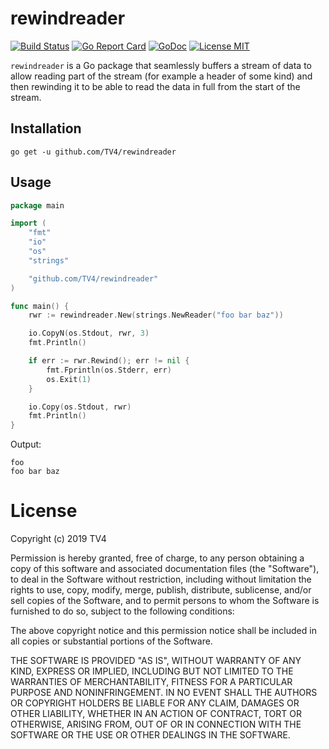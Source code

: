 # rewindreader

[![Build Status](https://travis-ci.com/TV4/rewindreader.svg?token=DxcU5hM6x3rPkZHnQyTy&branch=master)](https://travis-ci.com/TV4/rewindreader)
[![Go Report Card](https://goreportcard.com/badge/github.com/TV4/rewindreader)](https://goreportcard.com/report/github.com/TV4/rewindreader)
[![GoDoc](https://img.shields.io/badge/godoc-reference-blue.svg?style=flat)](https://godoc.org/github.com/TV4/rewindreader)
[![License MIT](https://img.shields.io/badge/license-MIT-lightgrey.svg?style=flat)](https://github.com/TV4/rewindreader#license)

`rewindreader` is a Go package that seamlessly buffers a stream of data to allow
reading part of the stream (for example a header of some kind) and then
rewinding it to be able to read the data in full from the start of the stream.

## Installation
```
go get -u github.com/TV4/rewindreader
```

## Usage
```go
package main

import (
	"fmt"
	"io"
	"os"
	"strings"

	"github.com/TV4/rewindreader"
)

func main() {
	rwr := rewindreader.New(strings.NewReader("foo bar baz"))

	io.CopyN(os.Stdout, rwr, 3)
	fmt.Println()

	if err := rwr.Rewind(); err != nil {
		fmt.Fprintln(os.Stderr, err)
		os.Exit(1)
	}

	io.Copy(os.Stdout, rwr)
	fmt.Println()
}
```

Output:
```
foo
foo bar baz
```

# License
Copyright (c) 2019 TV4

Permission is hereby granted, free of charge, to any person obtaining a copy of
this software and associated documentation files (the "Software"), to deal in
the Software without restriction, including without limitation the rights to
use, copy, modify, merge, publish, distribute, sublicense, and/or sell copies of
the Software, and to permit persons to whom the Software is furnished to do so,
subject to the following conditions:

The above copyright notice and this permission notice shall be included in all
copies or substantial portions of the Software.

THE SOFTWARE IS PROVIDED "AS IS", WITHOUT WARRANTY OF ANY KIND, EXPRESS OR
IMPLIED, INCLUDING BUT NOT LIMITED TO THE WARRANTIES OF MERCHANTABILITY, FITNESS
FOR A PARTICULAR PURPOSE AND NONINFRINGEMENT. IN NO EVENT SHALL THE AUTHORS OR
COPYRIGHT HOLDERS BE LIABLE FOR ANY CLAIM, DAMAGES OR OTHER LIABILITY, WHETHER
IN AN ACTION OF CONTRACT, TORT OR OTHERWISE, ARISING FROM, OUT OF OR IN
CONNECTION WITH THE SOFTWARE OR THE USE OR OTHER DEALINGS IN THE SOFTWARE.
